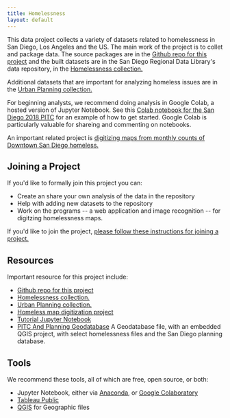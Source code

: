 ```yaml
---
title: Homelessness
layout: default
---
```


This data project collects a variety of datasets related to homelessness in San
Diego, Los Angeles and the US. The main work of the project is to collet and
package data. The source packages are in the [Github repo for this
project](https://github.com/sandiegodata-projects/homelessness) and the built
datasets are in the San Diego Regional Data Library's data repository, in the
[Homelessness
collection.](https://data.sandiegodata.org/collections/homelessness/)

Additional datasets that are important for analyzing homeless issues are in the
[Urban Planning collection.
](https://data.sandiegodata.org/collections/urban-planning/)

For beginning analysts, we recommend doing analysis in Google Colab, a hosted
version of Jupyter Notebook. See this [Colab notebook for the San Diego 2018
PITC](https://colab.research.google.com/drive/1V2e77fMlddOsGJinbCZC7WWVHdC8MJ69)
 for an example of how to get started. Google Colab is particularly valuable
for shareing and commenting on notebooks.

An important related project is [digitizing maps from monthly counts of
Downtown San Diego homeless. ](https://downtown-homelesness.sandiegodata.org/)

## Joining a Project

If you'd like to formally join this project you can:

* Create an share your own analysis of the data in the repository
* Help with adding new datasets to the repository
* Work on the programs -- a web application and image recognition -- for digitzing homelessness maps. 

If you'd like to join the project, [please follow these instructions for
joining a project. ](https://www.sandiegodata.org/get-data/projects/join/)

## Resources

Important resource for this project include: 

* [Github repo for this
project](https://github.com/sandiegodata-projects/homelessness)
* [Homelessness collection.](https://data.sandiegodata.org/collections/homelessness/)
* [Urban Planning collection.
](https://data.sandiegodata.org/collections/urban-planning/)
* [Homeless map digitization project](https://downtown-homelesness.sandiegodata.org/)
* [Tutorial Jupyter Notebook](https://colab.research.google.com/drive/1V2e77fMlddOsGJinbCZC7WWVHdC8MJ69)
* [PITC And Planning Geodatabase](https://github.com/sandiegodata-projects/homelessness/blob/master/geo/homelessness.gpkg?raw=true) A Geodatabase file, with an embedded QGIS project, with select homelessness files and the San Diego planning database. 

## Tools

We recommend these tools, all of which are free, open source, or both: 

* Jupyter Notebook, either via [Anaconda](https://www.anaconda.com/distribution/), or [Google Colaboratory](https://colab.research.google.com/notebooks/welcome.ipynb)
* [Tableau Public](https://public.tableau.com/en-us/s/)
* [QGIS](https://www.qgis.org/en/site/) for Geographic files

